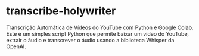 # transcribe-holywriter
Transcrição Automática de Vídeos do YouTube com Python e Google Colab. Este é um simples script Python que permite baixar um vídeo do YouTube, extrair o áudio e transcrever o áudio usando a biblioteca Whisper da OpenAI.
